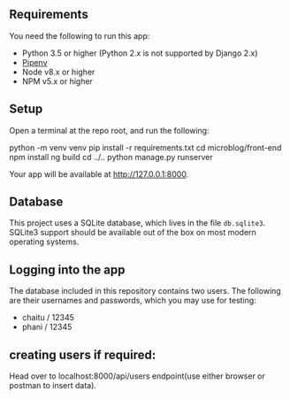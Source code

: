 ## Requirements

You need the following to run this app:

* Python 3.5 or higher (Python 2.x is not supported by Django 2.x)
* [Pipenv](https://pipenv.readthedocs.io/)
* Node v8.x or higher
* NPM v5.x or higher

## Setup

Open a terminal at the repo root, and run the following:

python -m venv venv
pip install -r requirements.txt
cd microblog/front-end
npm install
ng build
cd ../..
python manage.py runserver


Your app will be available at http://127.0.0.1:8000.

## Database

This project uses a SQLite database, which lives in the file `db.sqlite3`. SQLite3 support should be available out of the box on most modern operating systems. 

## Logging into the app

The database included in this repository contains two users. The following are their usernames and passwords, which you may use for testing:

- chaitu / 12345
- phani / 12345

## creating users if required:

Head over to localhost:8000/api/users endpoint(use either browser or postman to insert data).

